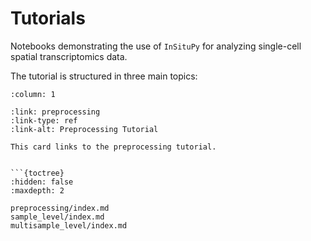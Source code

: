# Tutorials

Notebooks demonstrating the use of `InSituPy` for analyzing single-cell spatial transcriptomics data.

The tutorial is structured in three main topics:

```{cards}
:column: 1

:link: preprocessing
:link-type: ref
:link-alt: Preprocessing Tutorial

This card links to the preprocessing tutorial.


```{toctree}
:hidden: false
:maxdepth: 2

preprocessing/index.md
sample_level/index.md
multisample_level/index.md
```